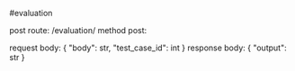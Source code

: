 #evaluation

post route: /evaluation/
method post:

request body:
{
    "body": str,
    "test_case_id": int
}
response body:
{
    "output": str
}